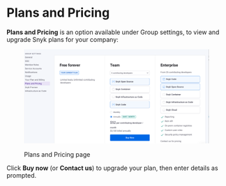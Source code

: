 # Plans and Pricing

**Plans and Pricing** is an option available under Group settings, to view and upgrade Snyk plans for your company:

<figure><img src="../../.gitbook/assets/Screenshot 2023-04-26 at 15.46.17.png" alt="Plans and Pricing page"><figcaption><p>Plans and Pricing page</p></figcaption></figure>

Click **Buy now** (or **Contact us**) to upgrade your plan, then enter details as prompted.
